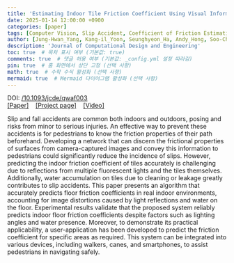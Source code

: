 ```yaml
---
title: 'Estimating Indoor Tile Friction Coefficient Using Visual Information'
date: 2025-01-14 12:00:00 +0900
categories: [paper]
tags: [Computer Vision, Slip Accident, Coefficient of Friction Estimation, Deep Learning]     # TAG names should always be lowercase
author: [Jung‐Hwan_Yang, Kang-il_Yoon, Seunghyeon_Ha, Andy_Hong, Soo-Chul_Lim]
description: 'Journal of Computational Design and Engineering'
toc: true  # 목차 표시 여부 (기본값: true)
comments: true  # 댓글 허용 여부 (기본값: _config.yml 설정 따라감)
pin: true  # 홈 화면에서 상단 고정 (선택 사항)
math: true  # 수학 수식 활성화 (선택 사항)
mermaid: true  # Mermaid 다이어그램 활성화 (선택 사항)
---
```

DOI: <a href="https://academic.oup.com/jcde/advance-article/doi/10.1093/jcde/qwaf003/7954144" target="_blank">/10.1093/jcde/qwaf003</a><br>
<a href="https://academic.oup.com/jcde/advance-article/doi/10.1093/jcde/qwaf003/7954144" target="_blank">[Paper]</a> &nbsp;&nbsp;
<a href="https://academic.oup.com/jcde/advance-article/doi/10.1093/jcde/qwaf003/7954144" target="_blank">[Project page]</a> &nbsp;&nbsp;
<a href="https://academic.oup.com/jcde/advance-article/doi/10.1093/jcde/qwaf003/7954144" target="_blank">[Video]</a><br>

Slip and fall accidents are common both indoors and outdoors, posing and risks from minor to serious injuries. An effective way to prevent these accidents is for pedestrians to know the friction properties of their path beforehand. Developing a network that can discern the frictional properties of surfaces from camera-captured images and convey this information to pedestrians could significantly reduce the incidence of slips. However, predicting the indoor friction coefficient of tiles accurately is challenging due to reflections from multiple fluorescent lights and the tiles themselves. Additionally, water accumulation on tiles due to cleaning or leakage greatly contributes to slip accidents. This paper presents an algorithm that accurately predicts floor friction coefficients in real indoor environments, accounting for image distortions caused by light reflections and water on the floor. Experimental results validate that the proposed system reliably predicts indoor floor friction coefficients despite factors such as lighting angles and water presence. Moreover, to demonstrate its practical applicability, a user-application has been developed to predict the friction coefficient for specific areas as required. This system can be integrated into various devices, including walkers, canes, and smartphones, to assist pedestrians in navigating safely.
